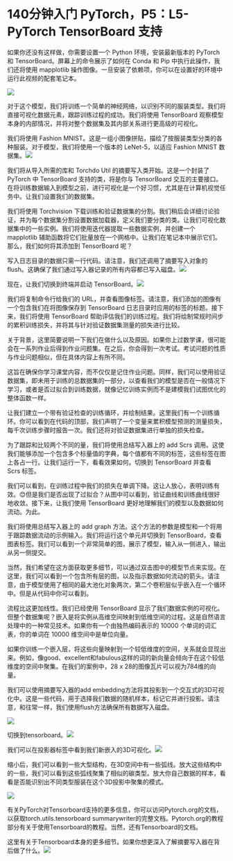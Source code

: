 # 140分钟入门 PyTorch，P5：L5- PyTorch TensorBoard 支持 

如果你还没有这样做，你需要设置一个 Python 环境，安装最新版本的 PyTorch 和 TensorBoard。屏幕上的命令展示了如何在 Conda 和 Pip 中执行此操作，我们还将使用 mapplotlib 操作图像。一旦安装了依赖项，你可以在设置好的环境中运行此视频的配套笔记本。

![](img/15a6275b42701baef938463f259b9949_1.png)

对于这个模型，我们将训练一个简单的神经网络，以识别不同的服装类型。我们将直接可视化数据元素，跟踪训练过程的成功。我们将使用 TensorBoard 观察模型本身的内部情况，并将对整个数据集及其内部关系进行更高级的可视化。

我们将使用 Fashion MNIST。这是一组小图像拼贴，描绘了按服装类型分类的各种服装。对于模型，我们将使用一个版本的 LeNet-5，以适应 Fashion MNIST 数据集。![](img/15a6275b42701baef938463f259b9949_3.png)

我们将从导入所需的库和 Torchdo Util 的摘要写入类开始。这是一个封装了 PyTorch 中 TensorBoard 支持的类，将是你与 TensorBoard 交互的主要接口。在将训练数据输入到模型之前，进行可视化是一个好习惯，尤其是在计算机视觉任务中。让我们设置我们的数据集。

我们将使用 Torchvision 下载训练和验证数据集的分割。我们稍后会详细讨论验证，并为每个数据集分割设置数据加载器，定义我们要分类的类。让我们可视化数据集中的一些实例。我们将使用迭代器提取一些数据实例，并创建一个 mapplotlib 辅助函数将它们批量放在一个网格中。让我们在笔记本中展示它们。那么，我们如何将其添加到 TensorBoard 呢？

写入日志目录的数据只需一行代码。请注意，我们还调用了摘要写入对象的 flush。这确保了我们通过写入器记录的所有内容都已写入磁盘。![](img/15a6275b42701baef938463f259b9949_5.png)

现在，让我们切换到终端并启动 TensorBoard。![](img/15a6275b42701baef938463f259b9949_7.png)

我们将复制命令行给我们的 URL，并查看图像标签。请注意，我们添加的图像有一个包含我们在将图像保存到 TensorBoard 日志目录时应用的标签的标题。接下来，我们将使用 TensorBoard 帮助评估我们的训练过程。我们将绘制常规时间步的累积训练损失，并将其与针对验证数据集测量的损失进行比较。

关于背景，这里简要说明一下我们在做什么以及原因。如果你上过数学课，很可能会在一系列作业后得到作业问题集。在之后，你会得到一次考试。考试问题的性质与作业问题相似，但在具体内容上有所不同。

这旨在确保你学习课堂内容，而不仅仅是记住作业问题。同样，我们可以使用验证数据集，即未用于训练的总数据集的一部分，以查看我们的模型是否在一般情况下学习，或者是否过拟合到训练数据，就像记忆训练实例而不是建模我们试图优化的整体函数一样。

让我们建立一个带有验证检查的训练循环，并绘制结果。这里我们有一个训练循环。你可以看到在代码的顶部，我们声明了一个变量来累积模型预测的测量损失，每千次训练步骤时报告一次。我们还将对验证数据集进行单独的损失检查。

为了跟踪和比较两个不同的量，我们将使用总结写入器上的 add Scrs 调用。这使我们能够添加一个包含多个标量值的字典，每个值都有不同的标签，这些标签在图上各占一行。让我们运行一下，看看效果如何。切换到 TensorBoard 并查看 Scrs 标签。

我们可以看到，在训练过程中我们的损失在单调下降。这让人放心，表明训练有效。😊但是我们是否出现了过拟合？从图中可以看到，验证曲线和训练曲线很好地收敛。接下来，让我们使用 TensorBoard 更好地理解我们的模型以及数据如何流动。为此。

我们将使用总结写入器上的 add graph 方法。这个方法的参数是模型和一个将用于跟踪数据流动的示例输入。我们将运行这个单元并切换到 TensorBoard，查看图表标签。我们可以看到一个非常简单的图，展示了模型，输入从一侧进入，输出从另一侧提交。

当然，我们希望在这方面获取更多细节，可以通过双击图中的模型节点来实现。在这里，我们可以看到一个包含所有层的图，以及指示数据如何流动的箭头。请注意，由于模型使用了相同的最大池化对象两次，第二个卷积层似乎嵌入在一个循环中。但是从代码中你可以看到。

流程比这更加线性。我们已经使用 TensorBoard 显示了我们数据实例的可视化。但整个数据集呢？嵌入是将实例从高维空间映射到低维空间的过程。这是自然语言处理中的一种常见技术。如果你有一个由独热编码表示的 10000 个单词的词汇表，你的单词在 10000 维空间中是单位向量。

如果你训练一个嵌入层，将这些向量映射到一个较低维度的空间，关系就会显现出来。例如，像good、excellent和fabulous这样的词的新向量会倾向于在这个较低维度的空间中聚集。在我们的案例中，28 x 28的图像瓦片可以视为784维的向量。

我们可以使用摘要写入器的add embedding方法将其投影到一个交互式的3D可视化中。这是一些代码，用于选择我们数据的随机样本，标记它并进行投影。请注意，和往常一样，我们使用flush方法确保所有数据写入磁盘。

![](img/15a6275b42701baef938463f259b9949_9.png)

切换到tensorboard。![](img/15a6275b42701baef938463f259b9949_11.png)

我们可以在投影器标签中看到我们新嵌入的3D可视化。![](img/15a6275b42701baef938463f259b9949_13.png)

缩小后，我们可以看到一些大型结构，在3D空间中有一些弧线。放大这些结构中的一些，我们可以看到这些弧线聚集了相似的碳类型。放大你自己数据的样本，看看是否能识别出不同类型服装在这个3D投影中聚集的模式。

![](img/15a6275b42701baef938463f259b9949_15.png)

有关PyTorch对Tensorboard支持的更多信息，你可以访问Pytorch.org的文档，以获取torch.utils.tensorboard summarywriter的完整文档。Pytorch.org的教程部分有关于使用Tensorboard的教程。当然，还有Tensorboard的文档。

这里有关于Tensorboard本身的更多细节。如果你想更深入了解摘要写入器在背后做了什么。![](img/15a6275b42701baef938463f259b9949_17.png)
